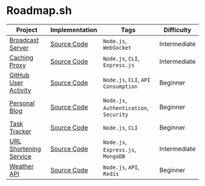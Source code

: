 # Roadmap.sh

| Project                                                                      | Implementation                                                         | Tags                                    | Difficulty   |
| ---------------------------------------------------------------------------- | ---------------------------------------------------------------------- | --------------------------------------- | ------------ |
| [Broadcast Server](https://roadmap.sh/projects/broadcast-server)             | [Source Code](./Backend-Projects/Intermediate/Broadcast-Server/)       | `Node.js`, `WebSocket`                  | Intermediate |
| [Caching Proxy](https://roadmap.sh/projects/caching-server)                  | [Source Code](./Backend-Projects/Intermediate/Caching-Proxy/)          | `Node.js`, `CLI`, `Express.js`          | Intermediate |
| [GitHub User Activity](https://roadmap.sh/projects/github-user-activity)     | [Source Code](./Backend-Projects/Beginner/GitHub-User-Activity/)       | `Node.js`, `CLI`, `API Consumption`     | Beginner     |
| [Personal Blog](https://roadmap.sh/projects/personal-blog)                   | [Source Code](./Backend-Projects/Beginner/Personal-Blog/)              | `Node.js`, `Authentication`, `Security` | Beginner     |
| [Task Tracker](https://roadmap.sh/projects/task-tracker)                     | [Source Code](./Backend-Projects/Beginner/Task-Tracker/)               | `Node.js`, `CLI`                        | Beginner     |
| [URL Shortening Service](https://roadmap.sh/projects/url-shortening-service) | [Source Code](./Backend-Projects/Intermediate/URL-Shortening-Service/) | `Node.js`, `Express.js`, `MongoDB`      | Intermediate |
| [Weather API](https://roadmap.sh/projects/weather-api-wrapper-service)       | [Source Code](./Backend-Projects/Beginner/Weather-API/)                | `Node.js`, `API`, `Redis`               | Beginner     |
